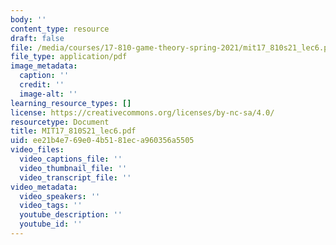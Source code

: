 ```yaml
---
body: ''
content_type: resource
draft: false
file: /media/courses/17-810-game-theory-spring-2021/mit17_810s21_lec6.pdf
file_type: application/pdf
image_metadata:
  caption: ''
  credit: ''
  image-alt: ''
learning_resource_types: []
license: https://creativecommons.org/licenses/by-nc-sa/4.0/
resourcetype: Document
title: MIT17_810S21_lec6.pdf
uid: ee21b4e7-69e0-4b51-81ec-a960356a5505
video_files:
  video_captions_file: ''
  video_thumbnail_file: ''
  video_transcript_file: ''
video_metadata:
  video_speakers: ''
  video_tags: ''
  youtube_description: ''
  youtube_id: ''
---
```

